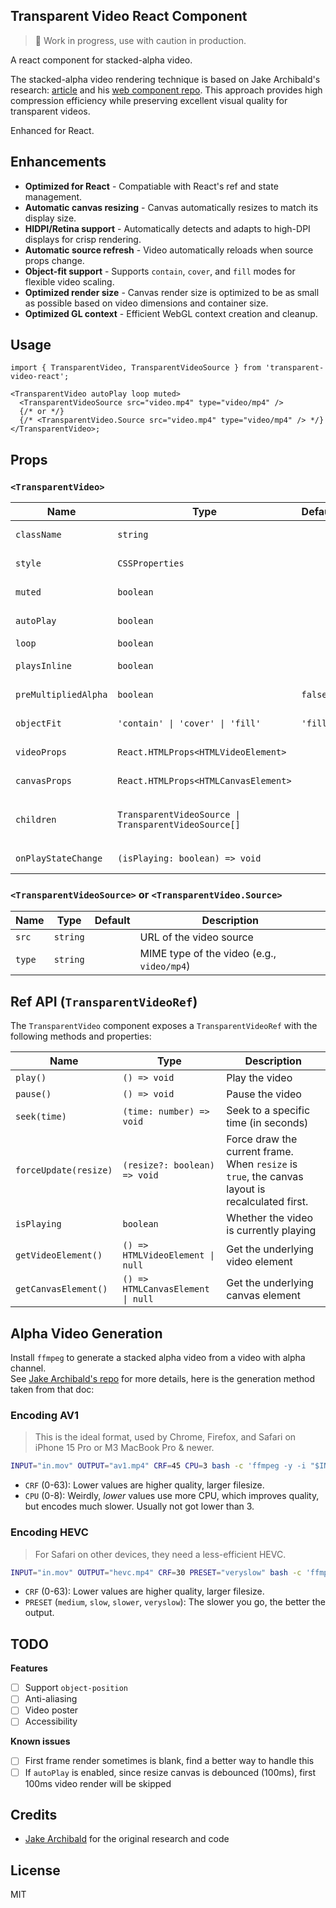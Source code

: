 ## Transparent Video React Component

> 🚧 Work in progress, use with caution in production.

A react component for stacked-alpha video.

The stacked-alpha video rendering technique is based on Jake Archibald's research: [article](https://jakearchibald.com/2024/video-with-transparency/) and his [web component repo](https://github.com/jakearchibald/stacked-alpha-video). This approach provides high compression efficiency while preserving excellent visual quality for transparent videos.

Enhanced for React.

## Enhancements

- **Optimized for React** - Compatiable with React's ref and state management.
- **Automatic canvas resizing** - Canvas automatically resizes to match its display size.
- **HIDPI/Retina support** - Automatically detects and adapts to high-DPI displays for crisp rendering.
- **Automatic source refresh** - Video automatically reloads when source props change.
- **Object-fit support** - Supports `contain`, `cover`, and `fill` modes for flexible video scaling.
- **Optimized render size** - Canvas render size is optimized to be as small as possible based on video dimensions and container size.
- **Optimized GL context** - Efficient WebGL context creation and cleanup.

## Usage

```tsx
import { TransparentVideo, TransparentVideoSource } from 'transparent-video-react';

<TransparentVideo autoPlay loop muted>
  <TransparentVideoSource src="video.mp4" type="video/mp4" />
  {/* or */}
  {/* <TransparentVideo.Source src="video.mp4" type="video/mp4" /> */}
</TransparentVideo>;
```

## Props

### `<TransparentVideo>`

| Name                 | Type                                                 | Default  | Description                                                     |
| -------------------- | ---------------------------------------------------- | -------- | --------------------------------------------------------------- |
| `className`          | `string`                                             |          | CSS class name for the container                                |
| `style`              | `CSSProperties`                                      |          | Inline CSS styles for the container                             |
| `muted`              | `boolean`                                            |          | Whether the video is muted                                      |
| `autoPlay`           | `boolean`                                            |          | Whether the video plays automatically                           |
| `loop`               | `boolean`                                            |          | Whether the video loops                                         |
| `playsInline`        | `boolean`                                            |          | Whether the video plays inline (mobile)                         |
| `preMultipliedAlpha` | `boolean`                                            | `false`  | Whether the video uses premultiplied alpha                      |
| `objectFit`          | `'contain' \| 'cover' \| 'fill'`                     | `'fill'` | How the video is fitted to the container                        |
| `videoProps`         | `React.HTMLProps<HTMLVideoElement>`                  |          | Additional props for the video element                          |
| `canvasProps`        | `React.HTMLProps<HTMLCanvasElement>`                 |          | Additional props for the canvas element                         |
| `children`           | `TransparentVideoSource \| TransparentVideoSource[]` |          | `<TransparentVideoSource>` or `<TransparentVideo.Source>` nodes |
| `onPlayStateChange`  | `(isPlaying: boolean) => void`                       |          | Callback when play state changes                                |

### `<TransparentVideoSource>` or `<TransparentVideo.Source>`

| Name   | Type     | Default | Description                                |
| ------ | -------- | ------- | ------------------------------------------ |
| `src`  | `string` |         | URL of the video source                    |
| `type` | `string` |         | MIME type of the video (e.g., `video/mp4`) |

## Ref API (`TransparentVideoRef`)

The `TransparentVideo` component exposes a `TransparentVideoRef` with the following methods and properties:

| Name                  | Type                              | Description                                                                                     |
| --------------------- | --------------------------------- | ----------------------------------------------------------------------------------------------- |
| `play()`              | `() => void`                      | Play the video                                                                                  |
| `pause()`             | `() => void`                      | Pause the video                                                                                 |
| `seek(time)`          | `(time: number) => void`          | Seek to a specific time (in seconds)                                                            |
| `forceUpdate(resize)` | `(resize?: boolean) => void`      | Force draw the current frame. When `resize` is `true`, the canvas layout is recalculated first. |
| `isPlaying`           | `boolean`                         | Whether the video is currently playing                                                          |
| `getVideoElement()`   | `() => HTMLVideoElement \| null`  | Get the underlying video element                                                                |
| `getCanvasElement()`  | `() => HTMLCanvasElement \| null` | Get the underlying canvas element                                                               |

## Alpha Video Generation

Install `ffmpeg` to generate a stacked alpha video from a video with alpha channel.  
See [Jake Archibald's repo](https://github.com/jakearchibald/stacked-alpha-video?tab=readme-ov-file#encoding-av1) for more details, here is the generation method taken from that doc:

### Encoding AV1

> This is the ideal format, used by Chrome, Firefox, and Safari on iPhone 15 Pro or M3 MacBook Pro & newer.

```sh
INPUT="in.mov" OUTPUT="av1.mp4" CRF=45 CPU=3 bash -c 'ffmpeg -y -i "$INPUT" -filter_complex "[0:v]format=pix_fmts=yuva444p[main]; [main]split[main][alpha]; [alpha]alphaextract[alpha]; [main][alpha]vstack" -pix_fmt yuv420p -an -c:v libaom-av1 -cpu-used "$CPU" -crf "$CRF" -pass 1 -f null /dev/null && ffmpeg -y -i "$INPUT" -filter_complex "[0:v]format=pix_fmts=yuva444p[main]; [main]split[main][alpha]; [alpha]alphaextract[alpha]; [main][alpha]vstack" -pix_fmt yuv420p -an -c:v libaom-av1 -cpu-used "$CPU" -crf "$CRF" -pass 2 -movflags +faststart "$OUTPUT"'
```

- `CRF` (0-63): Lower values are higher quality, larger filesize.
- `CPU` (0-8): Weirdly, _lower_ values use more CPU, which improves quality, but encodes much slower. Usually not got lower than 3.

### Encoding HEVC

> For Safari on other devices, they need a less-efficient HEVC.

```sh
INPUT="in.mov" OUTPUT="hevc.mp4" CRF=30 PRESET="veryslow" bash -c 'ffmpeg -y -i "$INPUT" -filter_complex "[0:v]format=pix_fmts=yuva444p[main]; [main]split[main][alpha]; [alpha]alphaextract[alpha]; [main][alpha]vstack" -pix_fmt yuv420p -an -c:v libx265 -preset "$PRESET" -crf "$CRF" -tag:v hvc1 -movflags +faststart "$OUTPUT"'
```

- `CRF` (0-63): Lower values are higher quality, larger filesize.
- `PRESET` (`medium`, `slow`, `slower`, `veryslow`): The slower you go, the better the output.

## TODO

**Features**

- [ ] Support `object-position`
- [ ] Anti-aliasing
- [ ] Video poster
- [ ] Accessibility

**Known issues**

- [ ] First frame render sometimes is blank, find a better way to handle this
- [ ] If `autoPlay` is enabled, since resize canvas is debounced (100ms), first 100ms video render will be skipped

## Credits

- [Jake Archibald](https://jakearchibald.com/) for the original research and code

## License

MIT
